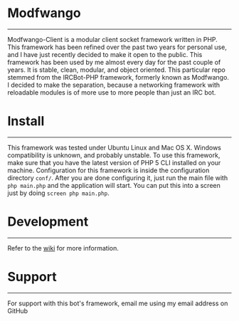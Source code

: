 Modfwango
=========
***

Modfwango-Client is a modular client socket framework written in PHP.  This
framework has been refined over the past two years for personal use, and I have
just recently decided to make it open to the public.  This framework has been
used by me almost every day for the past couple of years.  It is stable, clean,
modular, and object oriented.  This particular repo stemmed from the IRCBot-PHP
framework, formerly known as Modfwango.  I decided to make the separation,
because a networking framework with reloadable modules is of more use to more
people than just an IRC bot.


Install
=======
***

This framework was tested under Ubuntu Linux and Mac OS X.  Windows
compatibility is unknown, and probably unstable.  To use this framework, make
sure that you have the latest version of PHP 5 CLI installed on your machine.
Configuration for this framework is inside the configuration directory `conf/`.
After you are done configuring it, just run the main file with `php main.php`
and the application will start.  You can put this into a screen just by doing
`screen php main.php`.


Development
===========
***

Refer to the [wiki](https://github.com/ClayFreeman/Modfwango-Client/wiki) for
more information.


Support
=======
***

For support with this bot's framework, email me using my email address on GitHub
